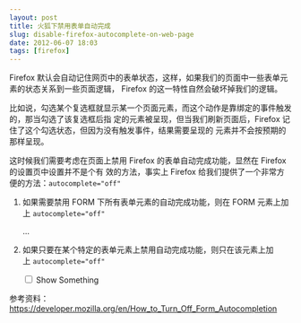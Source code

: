 ```yaml
---
layout: post
title: 火狐下禁用表单自动完成
slug: disable-firefox-autocomplete-on-web-page
date: 2012-06-07 18:03
tags: [firefox]
---
```


Firefox 默认会自动记住网页中的表单状态，这样，如果我们的页面中一些表单元素的状态关系到一些页面逻辑，
Firefox 的这一特性自然会破坏掉我们的逻辑。

比如说，勾选某个复选框就显示某一个页面元素，而这个动作是靠绑定的事件触发的，那当勾选了该复选框后指
定的元素被呈现，但当我们刷新页面后，Firefox 记住了这个勾选状态，但因为没有触发事件，结果需要呈现的
元素并不会按预期的那样呈现。

这时候我们需要考虑在页面上禁用 Firefox 的表单自动完成功能，显然在 Firefox 的设置页中设置并不是个有
效的方法，事实上 Firefox 给我们提供了一个非常方便的方法：`autocomplete="off"`

1) 如果需要禁用 FORM 下所有表单元素的自动完成功能，则在 FORM 元素上加上 `autocomplete="off"`

    <form action="/path/to/action" method="post" autocomplete="off">
    ...
    </form>

2) 如果只要在某个特定的表单元素上禁用自动完成功能，则只在该元素上加上 `autocomplete="off"`

    <input type="checkbox" autocomplete="off" /> Show Something

参考资料：<https://developer.mozilla.org/en/How_to_Turn_Off_Form_Autocompletion>

